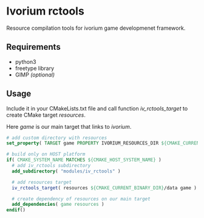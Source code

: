 # Ivorium rctools
Resource compilation tools for ivorium game developmenet framework.

## Requirements
  - python3
  - freetype library
  - GIMP *(optional)*

## Usage
Include it in your CMakeLists.txt file and call function *iv_rctools_target* to create CMake target *resources*.

Here *game* is our main target that links to *ivorium*.
```cmake
# add custom directory with resources
set_property( TARGET game PROPERTY IVORIUM_RESOURCES_DIR ${CMAKE_CURRENT_SOURCE_DIR}/resources )

# build only on HOST platform
if( CMAKE_SYSTEM_NAME MATCHES ${CMAKE_HOST_SYSTEM_NAME} )
  # add iv_rctools subdirectory
  add_subdirectory( "modules/iv_rctools" )

  # add resources target
  iv_rctools_target( resources ${CMAKE_CURRENT_BINARY_DIR}/data game )

  # create dependency of resources on our main target
  add_dependencies( game resources )
endif()
```
